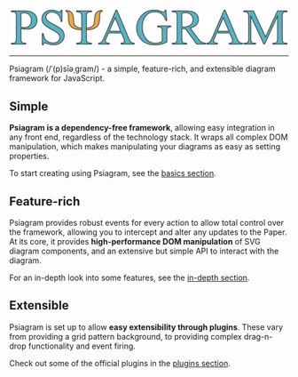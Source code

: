 ![](https://raw.githubusercontent.com/liamross/psiagram/master/logo/logo-title.png)

---

Psiagram (/ˈ(p)sīəˌɡram/) - a simple, feature-rich, and extensible diagram
framework for JavaScript.

## Simple

**Psiagram is a dependency-free framework**, allowing easy integration in any
front end, regardless of the technology stack. It wraps all complex DOM
manipulation, which makes manipulating your diagrams as easy as setting
properties.

To start creating using Psiagram, see the [basics section](./basics/README.md).

## Feature-rich

Psiagram provides robust events for every action to allow total control over the
framework, allowing you to intercept and alter any updates to the Paper. At its
core, it provides **high-performance DOM manipulation** of SVG diagram
components, and an extensive but simple API to interact with the diagram.

For an in-depth look into some features, see the
[in-depth section](./in-depth/README.md).

## Extensible

Psiagram is set up to allow **easy extensibility through plugins**. These vary
from providing a grid pattern background, to providing complex drag-n-drop
functionality and event firing.

Check out some of the official plugins in the
[plugins section](./plugins/README.md).
